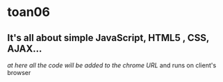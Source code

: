 # toan06

## It's all about simple JavaScript, HTML5 , CSS, AJAX...
_at here all the code will be added to the *chrome URL*_ and runs on client's browser
